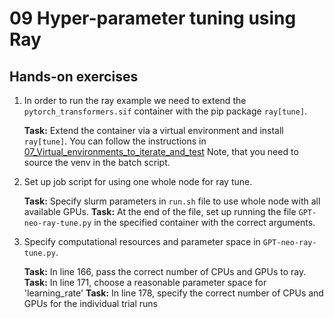 # 09 Hyper-parameter tuning using Ray

## Hands-on exercises

1. In order to run the ray example we need to extend the `pytorch_transformers.sif` container with the pip package `ray[tune]`.

    **Task:** Extend the container via a virtual environment and install `ray[tune]`. You can follow the instructions in [07_Virtual_environments_to_iterate_and_test](https://github.com/Lumi-supercomputer/Getting_Started_with_AI_workshop/blob/main/07_Virtual_environments_to_iterate_and_test/index.md)
    Note, that you need to source the venv in the batch script.

2. Set up job script for using one whole node for ray tune.

    **Task:** Specify slurm parameters in `run.sh` file to use whole node with all available GPUs.
    **Task:** At the end of the file, set up running the file `GPT-neo-ray-tune.py` in the specified container with the correct arguments.

3. Specify computational resources and parameter space in `GPT-neo-ray-tune.py`.

    **Task:** In line 166, pass the correct number of CPUs and GPUs to ray.
    **Task:** In line 171, choose a reasonable parameter space for 'learning_rate'
    **Task:** In line 178, specify the correct number of CPUs and GPUs for the individual trial runs

